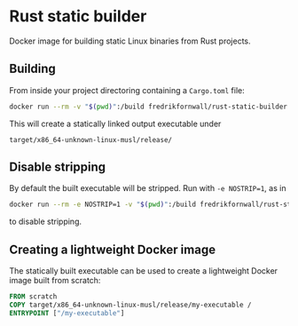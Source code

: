 # Rust static builder
Docker image for building static Linux binaries from Rust projects.

## Building
From inside your project directoring containing a `Cargo.toml` file:

```sh
docker run --rm -v "$(pwd)":/build fredrikfornwall/rust-static-builder
```

This will create a statically linked output executable under

    target/x86_64-unknown-linux-musl/release/

## Disable stripping
By default the built executable will be stripped. Run with `-e NOSTRIP=1`, as in

```sh
docker run --rm -e NOSTRIP=1 -v "$(pwd)":/build fredrikfornwall/rust-static-builder
```

to disable stripping.

## Creating a lightweight Docker image
The statically built executable can be used to create a lightweight Docker image built from scratch:

```dockerfile
FROM scratch
COPY target/x86_64-unknown-linux-musl/release/my-executable /
ENTRYPOINT ["/my-executable"]
```
